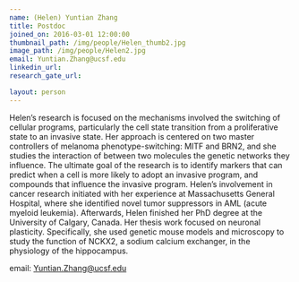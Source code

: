 ```yaml
---
name: (Helen) Yuntian Zhang
title: Postdoc
joined_on: 2016-03-01 12:00:00
thumbnail_path: /img/people/Helen_thumb2.jpg
image_path: /img/people/Helen2.jpg
email: Yuntian.Zhang@ucsf.edu
linkedin_url: 
research_gate_url: 

layout: person
---
```


Helen’s research is focused on the mechanisms involved the switching of cellular programs, particularly the cell state transition from a proliferative state to an invasive state. Her approach is centered on two master controllers of melanoma phenotype-switching: MITF and BRN2, and she studies the interaction of between two molecules the genetic networks they influence. The ultimate goal of the research is to identify markers that can predict when a cell is more likely to adopt an invasive program, and compounds that influence the invasive program. 
Helen’s involvement in cancer research initiated with her experience at Massachusetts General Hospital, where she identified novel tumor suppressors in AML (acute myeloid leukemia). Afterwards, Helen finished her PhD degree at the University of Calgary, Canada. Her thesis work focused on neuronal plasticity. Specifically, she used genetic mouse models and microscopy to study the function of NCKX2, a sodium calcium exchanger, in the physiology of the hippocampus. 

email: Yuntian.Zhang@ucsf.edu

